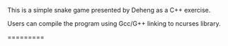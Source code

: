 This is a simple snake game presented by Deheng as a C++ exercise. 

Users can compile the program using Gcc/G++ linking to ncurses library. 

=========
